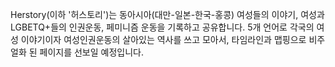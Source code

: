 Herstory(이하 '허스토리')는 동아시아(대만-일본-한국-홍콩) 여성들의 이야기, 여성과 LGBETQ+들의 인권운동, 페미니즘 운동을 기록하고 공유합니다. 5개 언어로 각국의 여성 이야기이자 여성인권운동의 살아있는 역사를 쓰고 모아서, 타임라인과 맵핑으로 비주얼화 된 페이지를 선보일 예정입니다. 
